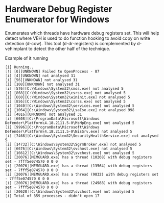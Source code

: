 Hardware Debug Register Enumerator for Windows 
======================
Enumerates which threads have hardware debug registers set. This will help detect where VEH is used to do function hooking to avoid copy on write detection (d-cow). This tool (d-dr-registers) is complemented by d-vehimplant to detect the other half of the technique. 

Example of it running

```
[i] Running..
[!] [0][UNKNOWN] Failed to OpenProcess - 87
[i] [4][UNKNOWN] not analysed 31
[i] [56][UNKNOWN] not analysed 31
[i] [108][UNKNOWN] not analysed 31
[i] [576][C:\Windows\System32\smss.exe] not analysed 5
[i] [868][C:\Windows\System32\csrss.exe] not analysed 5
[i] [660][C:\Windows\System32\wininit.exe] not analysed 5
[i] [856][C:\Windows\System32\csrss.exe] not analysed 5
[i] [1040][C:\Windows\System32\services.exe] not analysed 5
[i] [1064][C:\Windows\System32\LsaIso.exe] not analysed 998
[i] [4016][UNKNOWN] not analysed 31
[i] [6608][C:\ProgramData\Microsoft\Windows Defender\Platform\4.18.2111.5-0\MsMpEng.exe] not analysed 5
[i] [9996][C:\ProgramData\Microsoft\Windows Defender\Platform\4.18.2111.5-0\NisSrv.exe] not analysed 5
[i] [7468][C:\Windows\System32\SecurityHealthService.exe] not analysed 5
[i] [14732][C:\Windows\System32\SgrmBroker.exe] not analysed 5
[i] [6676][C:\Windows\System32\svchost.exe] not analysed 5
[i] [16612][C:\Windows\System32\svchost.exe] not analysed 5
[i] [20076][MEMGUARD.exe] has a thread (10208) with debug registers set - 7fff5e074570 0 0 0
[i] [20076][MEMGUARD.exe] has a thread (13564) with debug registers set - 7fff5e074570 0 0 0
[i] [20076][MEMGUARD.exe] has a thread (9832) with debug registers set - 7fff5e074570 0 0 0
[i] [20076][MEMGUARD.exe] has a thread (24988) with debug registers set - 7fff5e074570 0 0 0
[i] [20628][C:\Windows\System32\svchost.exe] not analysed 5
[i] Total of 359 processes - didn't open 17
```